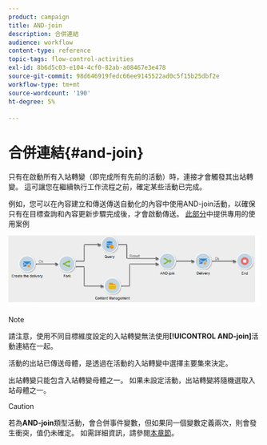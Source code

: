 ```yaml
---
product: campaign
title: AND-join
description: 合併連結
audience: workflow
content-type: reference
topic-tags: flow-control-activities
exl-id: 8b6d5c03-e104-4cf0-82ab-a08467e3e478
source-git-commit: 98d646919fedc66ee9145522ad0c5f15b25dbf2e
workflow-type: tm+mt
source-wordcount: '190'
ht-degree: 5%

---
```


# 合併連結{#and-join}

只有在啟動所有入站轉變（即完成所有先前的活動）時，連接才會觸發其出站轉變。 這可讓您在繼續執行工作流程之前，確定某些活動已完成。

例如，您可以在內容建立和傳送傳送自動化的內容中使用AND-join活動，以確保只有在目標查詢和內容更新步驟完成後，才會啟動傳送。 [此部分](../../delivery/using/automating-via-workflows.md#creating-the-delivery-and-its-content)中提供專用的使用案例

![](assets/and-join-usage.png)

>[!NOTE]
>
>請注意，使用不同目標維度設定的入站轉變無法使用&#x200B;**[!UICONTROL AND-join]**&#x200B;活動連結在一起。

活動的出站已傳送母體，是透過在活動的入站轉變中選擇主要集來決定。

出站轉變只能包含入站轉變母體之一。 如果未設定活動，出站轉變將隨機選取入站母體之一。

>[!CAUTION]
>
>若為&#x200B;**AND-join**&#x200B;類型活動，會合併事件變數，但如果同一個變數定義兩次，則會發生衝突，值仍未確定。 如需詳細資訊，請參閱[本章節](../../workflow/using/javascript-scripts-and-templates.md#event-variables)。
